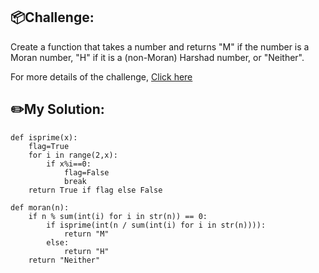 ## 📦Challenge:
Create a function that takes a number and returns "M" if the number is a Moran number, "H" if it is a (non-Moran) Harshad number, or "Neither".

For more details of the challenge, [Click here][https://edabit.com/challenge/YTf8DZbTkzJ3kizNa]

## ✏️My Solution:
```
def isprime(x):
	flag=True
	for i in range(2,x):
		if x%i==0:
			flag=False
			break
	return True if flag else False
	
def moran(n):
	if n % sum(int(i) for i in str(n)) == 0:
		if isprime(int(n / sum(int(i) for i in str(n)))):
			return "M"
		else: 
			return "H"
	return "Neither"
```

[https://edabit.com/challenge/YTf8DZbTkzJ3kizNa]: https://edabit.com/challenge/YTf8DZbTkzJ3kizNa